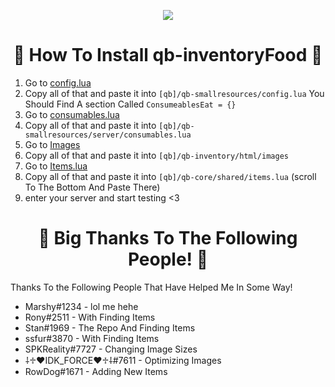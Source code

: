 <p align="center">
<img src="im a little bitch">
</p>


<h1 align="center"> 🎉 How To Install qb-inventoryFood 🎉 </h1>

1. Go to [config.lua](https://github.com/Marshxan/qb-inventoryfood/blob/main/config.lua)
2. Copy all of that and paste it into ``[qb]/qb-smallresources/config.lua`` You Should Find A section Called ``ConsumeablesEat = {}``
3. Go to [consumables.lua](https://github.com/Marshxan/qb-inventoryfood/blob/main/consumables.lua) 
4. Copy all of that and paste it into ``[qb]/qb-smallresources/server/consumables.lua``
5. Go to [Images](https://github.com/Marshxan/qb-inventoryfood/tree/main/images)
6. Copy all of that and paste it into ``[qb]/qb-inventory/html/images``
7. Go to [Items.lua](https://github.com/Marshxan/qb-inventoryfood/blob/main/items.lua)
8. Copy all of that and paste it into ``[qb]/qb-core/shared/items.lua`` (scroll To The Bottom And Paste There)
9. enter your server and start testing <3


<h1 align="center"> 🎉 Big Thanks To The Following People! 🎉 </h1>

Thanks To the Following People That Have Helped Me In Some Way!

- Marshy#1234 - lol me hehe
- Rony#2511 - With Finding Items
- Stan#1969 - The Repo And Finding Items
- ssfur#3870 - With Finding Items
- SPKReality#7727 - Changing Image Sizes
- ⸸♱♥IDK_FORCE♥♱⸸#7611 - Optimizing Images
- RowDog#1671 - Adding New Items
